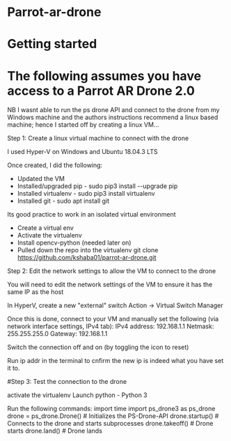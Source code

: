# Parrot-ar-drone
# Getting started
# The following assumes you have access to a Parrot AR Drone 2.0

NB I wasnt able to run the ps drone API and connect to the drone from my Windows machine and the authors instructions recommend a linux based machine; 
hence I started off by creating a linux VM...

Step 1: Create a linux virtual machine to connect with the drone

I used Hyper-V on Windows and Ubuntu 18.04.3 LTS

Once created, I did the following:

- Updated the VM
- Installed/upgraded pip - sudo pip3 install --upgrade pip
- Installed virtualenv - sudo pip3 install virtualenv
- Installed git - sudo apt install git

Its good practice to work in an isolated virtual environment
- Create a virtual env
- Activate the virtualenv
- Install opencv-python (needed later on)
- Pulled down the repo into the virtualenv git clone https://github.com/kshaba01/parrot-ar-drone.git


Step 2: Edit the network settings to allow the VM to connect to the drone 

You will need to edit the network settings of the VM to ensure it has the same IP as the host

In HyperV, create a new "external" switch Action -> Virtual Switch Manager 

Once this is done, connect to your VM and manually set the following (via network interface settings, IPv4 tab):
IPv4 address: 192.168.1.1
Netmask: 255.255.255.0
Gateway: 192.168.1.1 

Switch the connection off and on (by toggling the icon to reset)

Run ip addr in the terminal to cnfirm the new ip is indeed what you have set it to. 

#Step 3: Test the connection to the drone

activate the virtualenv
Launch python - Python 3

Run the following commands:
import time
import ps_drone3 as ps_drone
drone = ps_drone.Drone()       # Initializes the PS-Drone-API
drone.startup()                # Connects to the drone and starts subprocesses
drone.takeoff()                # Drone starts
drone.land()                   # Drone lands


